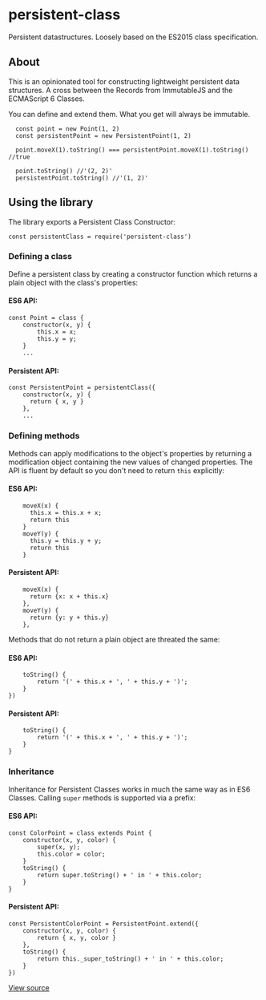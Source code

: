 # persistent-class
Persistent datastructures. Loosely based on the ES2015 class specification.


## About

This is an opinionated tool for constructing lightweight persistent data structures. 
A cross between the Records from ImmutableJS and the ECMAScript 6 Classes.

You can define and extend them. What you get will always be immutable.

      const point = new Point(1, 2)
      const persistentPoint = new PersistentPoint(1, 2)

      point.moveX(1).toString() === persistentPoint.moveX(1).toString() //true

      point.toString() //'(2, 2)'
      persistentPoint.toString() //'(1, 2)'


## Using the library

The library exports a Persistent Class Constructor:

    const persistentClass = require('persistent-class')

### Defining a class

Define a persistent class by creating a constructor function which returns a plain object with the class's properties:

#### ES6 API:

    const Point = class {
        constructor(x, y) {
            this.x = x;
            this.y = y;
        }
        ...

#### Persistent API:

    const PersistentPoint = persistentClass({
        constructor(x, y) {
          return { x, y }
        },
        ...

### Defining methods

Methods can apply modifications to the object's properties by returning a modification object containing the new values
of changed properties. The API is fluent by default so you don't need to return `this` explicitly:
        
#### ES6 API:

        moveX(x) {
          this.x = this.x + x;
          return this
        }
        moveY(y) {
          this.y = this.y + y;
          return this
        }

#### Persistent API:

        moveX(x) {
          return {x: x + this.x}
        },
        moveY(y) {
          return {y: y + this.y}
        },

Methods that do not return a plain object are threated the same:

#### ES6 API:

        toString() {
            return '(' + this.x + ', ' + this.y + ')';
        }
    })
    
#### Persistent API:

        toString() {
            return '(' + this.x + ', ' + this.y + ')';
        }
    }

### Inheritance

Inheritance for Persistent Classes works in much the same way as in ES6 Classes.
Calling `super` methods is supported via a prefix:

        
#### ES6 API:

    const ColorPoint = class extends Point {
        constructor(x, y, color) {
            super(x, y);
            this.color = color;
        }
        toString() {
            return super.toString() + ' in ' + this.color;
        }
    } 

#### Persistent API:

    const PersistentColorPoint = PersistentPoint.extend({
        constructor(x, y, color) {
            return { x, y, color }
        },
        toString() {
            return this._super_toString() + ' in ' + this.color;
        }
    })

[View source](test/es-class-comparison.js)
